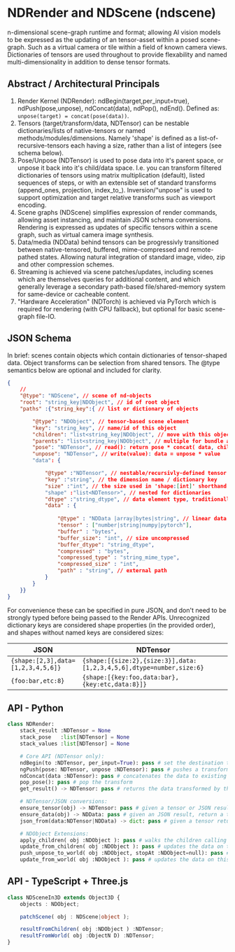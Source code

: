 
# NDRender and NDScene (ndscene)
n-dimensional scene-graph runtime and format; allowing AI vision models to be expressed as the updating of an tensor-asset within a posed scene-graph. Such as a virtual camera or tile within a field of known camera views. Dictionaries of tensors are used throughout to provide flexability and named multi-dimensionality in addition to dense tensor formats.

## Abstract / Architectural Principals

1. Render Kernel (NDRender): ndBegin(target,per_input=true), ndPush(pose,unpose), ndConcat(data), ndPop(), ndEnd(). Defined as: `unpose(target) = concat(pose(data))`.
2. Tensors (target/transform/data, NDTensor) can be nestable dictionaries/lists of native-tensors or named methods/modules/dimensions. Namely 'shape' is defined as a list-of-recursive-tensors each having a size, rather than a list of integers (see schema below).
3. Pose/Unpose (NDTensor) is used to pose data into it's parent space, or unpose it back into it's child/data space. I.e. you can transform filtered dictionaries of tensors using matrix multiplication (default), listed sequences of steps, or with an extensible set of standard transforms (append_ones, projection, index_to_). Inversion/"unpose" is used to support optimization and target relative transforms such as viewport encoding.
3. Scene graphs (NDScene) simplifies expression of render commands, allowing asset instancing, and maintain JSON schema conversions. Rendering is expressed as updates of specific tensors within a scene graph, such as virtual camera image synthesis.
4. Data/media (NDData) behind tensors can be progressivly transitioned between native-tensored, buffered, mime-compressed and remote-pathed states. Allowing natural integration of standard image, video, zip and other compression schemes.
5. Streaming is achieved via scene patches/updates, including scenes which are themselves queries for additional content, and which generally leverage a secondary path-based file/shared-memory system for same-device or cacheable content.
6. "Hardware Acceleration" (NDTorch) is achieved via PyTorch which is required for rendering (with CPU fallback), but optional for basic scene-graph file-IO.

## JSON Schema

In brief: scenes contain objects which contain dictionaries of tensor-shaped data. Object transforms can be selection from shared tensors. The @type semantics below are optional and included for clarity.

```json
{
    // 
    "@type": "NDScene", // scene of nd-objects
    "root": "string_key|NDObject", // id of root object
    "paths" :{"string_key":{ // list or dictionary of objects

        "@type": "NDObject", // tensor-based scene element
        "key": "string_key", // name/id of this object
        "children": "list<string_key|NDObject", // move with this object
        "parents": "list<string_key|NDObject", // multiple for bundle adjustment
        "pose": "NDTensor", // read(): return pose * concat( data, children.read() )
        "unpose": "NDTensor", // write(value): data = unpose * value
        "data": {

            "@type" :"NDTensor", // nestable/recursivly-defined tensor
            "key" :"string", // the dimension name / dictionary key
            "size" :"int", // the size used in 'shape:[int]' shorthand
            "shape" :"list<NDTensor>", // nested for dictionaries
            "dtype" :"string_dtype", // data element type, traditionally an enum
            "data" : {
                
                "@type" : "NDData |array|bytes|string", // linear data representation
                "tensor" : ["number|string|numpy|pytorch"],
                "buffer" : "bytes",
                "buffer_size": "int", // size uncompressed
                "buffer_dtype": "string_dtype",
                "compressed" : "bytes",
                "compressed_type" : "string_mime_type",
                "compressed_size" : "int", 
                "path" : "string", // external path
            }
        }
    }}
}
```

For convenience these can be specified in pure JSON, and don't need to be strongly typed before being passed to the Render APIs. Unrecognized dictionary keys are considered shape properties (in the provided order), and shapes without named keys are considered sizes:

| JSON | NDTensor |
| --- | --- |
| `{shape:[2,3],data=[1,2,3,4,5,6]}` | `{shape:[{size:2},{size:3}],data:[1,2,3,4,5,6],dtype=number,size:6}` |
| `{foo:bar,etc:8}` | `{shape:[{key:foo,data:bar},{key:etc,data:8}]}` |


## API - Python

```python
class NDRender:
    stack_result :NDTensor = None
    stack_pose   :list[NDTensor] = None
    stack_values :list[NDTensor] = None

    # Core API (NDTensor only):
    ndBegin(to :NDTensor, per_input=True): pass # set the destination tensor, and uses update semantics if provided. Returns new result if result is None
    ngPush(pose: NDTensor, unpose :NDTensor): pass # pushes a transform onto the stack (on the right), if pose is not provided, and unpose is provided, then the inverse of unpose will be pushed, otherwise it will be ignored.
    ndConcat(data :NDTensor): pass # concatenates the data to existing input data given the current transform stack.
    pop_pose(): pass # pop the transform
    get_result() -> NDTensor: pass # returns the data transformed by the poses

    # NDTensor/JSON conversions:
    ensure_tensor(obj) -> NDTensor: pass # given a tensor or JSON result, ensure that the object is NDTensor configured.
    ensure_data(obj) -> NDData: pass # given an JSON result, return a typed NDData wrapper if it isn't already.
    json_from(data:NDTensor|NDData) -> dict: pass # given a tensor return a JSON-stringify-able result.

    # NDObject Extensions:
    apply_children( obj :NDObject ): pass # walks the children calling pushPose/applyData/popPose as appropriate.
    update_from_children( obj :NDObject ): pass # updates the data on this node by walking it's child objects. Useful for scene caches.
    push_unpose_to_world( obj :NDObject, stopAt :NDObject=null): pass # walks the parents to preare this (camera?) to draw from world space
    update_from_world( obj :NDObject ): pass # updates the data on this node by pushing the unpose to world, and then walking the world. Useful for cameras.
```

## API - TypeScript + Three.js

```typescript
class NDSceneIn3D extends Object3D {
    objects : NDObject;

    patchScene( obj : NDScene|object );

    resultFromChildren( obj :NDObject ) :NDTensor;
    resultFromWorld( obj :ObjectN D) :NDTensor;
}
```

